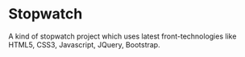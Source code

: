 # Stopwatch
A kind of stopwatch project which uses latest front-technologies like HTML5, CSS3, Javascript, JQuery, Bootstrap.
